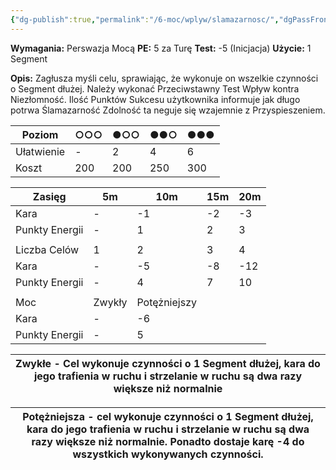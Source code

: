 ```yaml
---
{"dg-publish":true,"permalink":"/6-moc/wplyw/slamazarnosc/","dgPassFrontmatter":true}
---
```


**Wymagania:** Perswazja Mocą
**PE:** 5 za Turę
**Test:** -5 (Inicjacja)
**Użycie:** 1 Segment

**Opis:** Zagłusza myśli celu, sprawiając, że wykonuje on wszelkie czynności o Segment dłużej. Należy wykonać Przeciwstawny Test Wpływ kontra Niezłomność. Ilość Punktów Sukcesu użytkownika informuje jak długo potrwa Ślamazarność Zdolność ta neguje się wzajemnie z Przyspieszeniem.

| Poziom     | ○○○ | ●○○ | ●●○ | ●●● |
| ---------- | --- | --- | --- | --- |
| Ułatwienie | -   | 2   | 4   | 6   |
| Koszt      | 200 | 200 | 250 | 300 |

| Zasięg         | 5m     | 10m          | 15m | 20m |
| -------------- | ------ | ------------ | --- | --- |
| Kara           | -      | -1           | -2  | -3  |
| Punkty Energii | -      | 1            | 2   | 3   |
|                |        |              |     |     |
| Liczba Celów   | 1      | 2            | 3   | 4   |
| Kara           | -      | -5           | -8  | -12 |
| Punkty Energii | -      | 4            | 7   | 10  |
|                |        |              |     |     |
| Moc            | Zwykły | Potężniejszy |     |     |
| Kara           | -      | -6           |     |     |
| Punkty Energii | -      | 5            |     |     |

| **Zwykłe** - Cel wykonuje czynności o 1 Segment dłużej, kara do jego trafienia w ruchu i strzelanie w ruchu są dwa razy większe niż normalnie |
| --------------------------------------------------------------------------------------------------------------------------------------------- |

| **Potężniejsza** - cel wykonuje czynności o 1 Segment dłużej, kara do jego trafienia w ruchu i strzelanie w ruchu są dwa razy większe niż normalnie. Ponadto dostaje karę -4 do wszystkich wykonywanych czynności. |
| ------------------------------------------------------------------------------------------------------------------------------------------------------------------------------------------------------------------ |